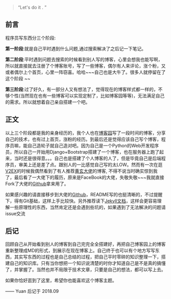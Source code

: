 

> “Let's do it . ”


## 前言
程序员写东西分三个阶段:

**第一阶段**:就是自己平时遇到什么问题,通过搜索解决了之后记一下笔记。

**第二阶段**:平时遇到问题去搜索的时候看到别人写的博客，心里会想我也能写啊，所以就直接就去注册了个博客账号，写了一些博客，偶尔有人来评论，涨个粉，又或者偶尔上个首页，心里一阵窃喜。哈哈~~~自己也是大牛了。很多人就停留在了这个阶段 ~~

**第三阶段**:过了好久，有一部分人又有想法了，觉得现在的博客样式都一样的，不够个性(当然现在也有一些博客可以实现定制了，比如博客园等等)，无法满足自己的需求。所以就想着自己亲自搭建一个吧。

## 正文
以上三个阶段都是我的亲身经历的，我个人也在[博客园](https://www.cnblogs.com/yyyyyyyyyy/)写了一段时间的博客，分享自己的技术，也有过上首页，涨粉的经历。到最后还是觉得应该自己写个博客，程序员嘛，能自己造轮子就自己造对吧。因为自己是一个Python的Web开发程序员，所以自己一开始用Django+Bootstrap搭建了一个博客，也在服务器上跑了起来，当时还是很得意。。。自己也是搭建了个人博客的人了，但是毕竟自己是后端程序员，审美上还是差了点。跟别人的一比感觉自己写的太LOW。然而有一次在逛[V2EX](https://www.v2ex.com/)的时候我偶然看到了有人推荐[黄玄大佬](https://note.youdao.com/)的博客,
不得不说当时确实惊到我了，最后看了一大佬下的履历，原来是FaceBook的大佬，失敬失敬~~~我就直接Fork了大佬的[Github](https://github.com/Huxpro/huxpro.github.io)拿来用了。

如果感兴趣的请直接移步到大佬的[Github](https://github.com/Huxpro/huxpro.github.io)，README写的也挺清晰的，不过提醒下，得有Git基础，这样上手比较快。另外推荐读下[Jekyll文档](https://www.jekyll.com.cn/docs/installation/)，这样会更容易理解一些原理性的东西，当然肯定还是会遇到些坑的，如果遇到了无法解决的问题请issue交流









## 后记

回顾自己从开始看到别人的博客到自己完完全全搭建好，再把自己博客园上的博客重新整理成MD的形式，到展示在现在博客上。自己终于也可以有个地方写写东西，其实写东西的过程也是自己总结的过程，把自己平时零碎的知识整理一下，搭建自己的知识库。只有当你想把一个知识说清楚的时你才知道自己是不是真的搞懂了，并掌握了。当然也并不局限于技术文章，只要是自己的想法，都可以写上去。

如果你恰好逛到了这里，希望你也能喜欢这个博客主题。

—— Yuan 后记于 2018.09






